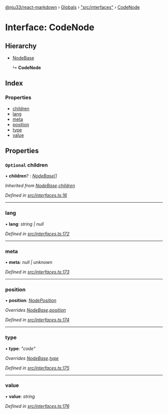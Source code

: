 [@nju33/react-markdown](../README.md) › [Globals](../globals.md) › ["src/interfaces"](../modules/_src_interfaces_.md) › [CodeNode](_src_interfaces_.codenode.md)

# Interface: CodeNode

## Hierarchy

* [NodeBase](_src_interfaces_.nodebase.md)

  ↳ **CodeNode**

## Index

### Properties

* [children](_src_interfaces_.codenode.md#optional-children)
* [lang](_src_interfaces_.codenode.md#lang)
* [meta](_src_interfaces_.codenode.md#meta)
* [position](_src_interfaces_.codenode.md#position)
* [type](_src_interfaces_.codenode.md#type)
* [value](_src_interfaces_.codenode.md#value)

## Properties

### `Optional` children

• **children**? : *[NodeBase](_src_interfaces_.nodebase.md)[]*

*Inherited from [NodeBase](_src_interfaces_.nodebase.md).[children](_src_interfaces_.nodebase.md#optional-children)*

*Defined in [src/interfaces.ts:16](https://github.com/nju33/react-markdown/blob/3861cd2/src/interfaces.ts#L16)*

___

###  lang

• **lang**: *string | null*

*Defined in [src/interfaces.ts:172](https://github.com/nju33/react-markdown/blob/3861cd2/src/interfaces.ts#L172)*

___

###  meta

• **meta**: *null | unknown*

*Defined in [src/interfaces.ts:173](https://github.com/nju33/react-markdown/blob/3861cd2/src/interfaces.ts#L173)*

___

###  position

• **position**: *[NodePosition](_src_interfaces_.nodeposition.md)*

*Overrides [NodeBase](_src_interfaces_.nodebase.md).[position](_src_interfaces_.nodebase.md#position)*

*Defined in [src/interfaces.ts:174](https://github.com/nju33/react-markdown/blob/3861cd2/src/interfaces.ts#L174)*

___

###  type

• **type**: *"code"*

*Overrides [NodeBase](_src_interfaces_.nodebase.md).[type](_src_interfaces_.nodebase.md#type)*

*Defined in [src/interfaces.ts:175](https://github.com/nju33/react-markdown/blob/3861cd2/src/interfaces.ts#L175)*

___

###  value

• **value**: *string*

*Defined in [src/interfaces.ts:176](https://github.com/nju33/react-markdown/blob/3861cd2/src/interfaces.ts#L176)*
